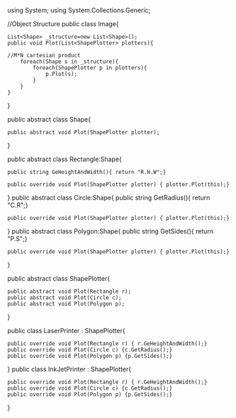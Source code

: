 using System;
using System.Collections.Generic;

//Object Structure
public class Image{

	List<Shape> _structure=new List<Shape>();
	public void Plot(List<ShapePlotter> plotters){
	
	//M*N cartesian product
		foreach(Shape s in _structure){
			foreach(ShapePlotter p in plotters){
				p.Plot(s);
			}
		}
	}
}

public abstract class Shape{
	
	public abstract void Plot(ShapePlotter plotter);
}

public abstract class Rectangle:Shape{
	
	public string GeHeightAndWidth(){ return "R.H.W";}
	
	public override void Plot(ShapePlotter plotter) { plotter.Plot(this);}
}
public abstract class Circle:Shape{
	public string GetRadius(){ return "C.R";}
	
	public override void Plot(ShapePlotter plotter) { plotter.Plot(this);}
}
public abstract class Polygon:Shape{
	public string GetSides(){ return "P.S";}
	
	public override void Plot(ShapePlotter plotter) { plotter.Plot(this);}
}

public abstract class ShapePlotter{

	public abstract void Plot(Rectangle r);
	public abstract void Plot(Circle c);
	public abstract void Plot(Polygon p);
}

public class LaserPrinter : ShapePlotter{

	public override void Plot(Rectangle r) { r.GeHeightAndWidth();}
	public override void Plot(Circle c) {c.GetRadius();}
	public override void Plot(Polygon p) {p.GetSides();}
}
public class InkJetPrinter : ShapePlotter{
	
	public override void Plot(Rectangle r) { r.GeHeightAndWidth();}
	public override void Plot(Circle c) {c.GetRadius();}
	public override void Plot(Polygon p) {p.GetSides();}
}

